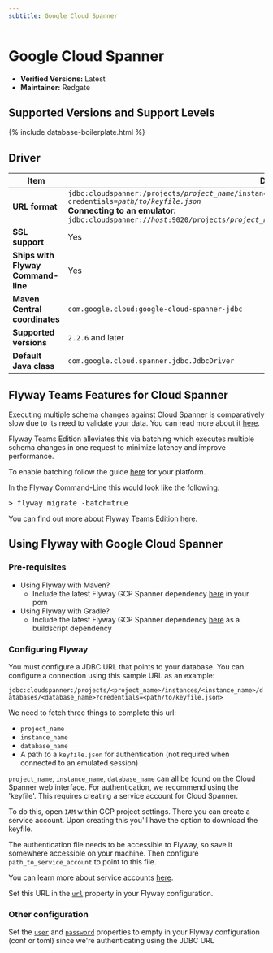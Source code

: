 ```yaml
---
subtitle: Google Cloud Spanner
---
```

# Google Cloud Spanner
- **Verified Versions:** Latest
- **Maintainer:** Redgate

## Supported Versions and Support Levels

{% include database-boilerplate.html %}

## Driver

| Item                               | Details                                                                                                                                                             |
|------------------------------------|---------------------------------------------------------------------------------------------------------------------------------------------------------------------|
| **URL format**                     | <code>jdbc:cloudspanner:/projects/<i>project_name</i>/instances/<i>instance_name</i>/databases/<i>database_name</i>?credentials=<i>path/to/keyfile.json</i></code> <br>**Connecting to an emulator:**  <br><code>jdbc:cloudspanner://<i>host</i>:9020/projects/<i>project_name</i>/instances/<i>instance_name</i>/databases/<i>database_name</i></code> |
| **SSL support**                    | Yes                                                                                                                                                                 |
| **Ships with Flyway Command-line** | Yes                                                                                                                                                                 |
| **Maven Central coordinates**      | `com.google.cloud:google-cloud-spanner-jdbc`                                                                                                                        |
| **Supported versions**             | `2.2.6` and later                                                                                                                                                   |
| **Default Java class**             | `com.google.cloud.spanner.jdbc.JdbcDriver`                                                                                                                          |

## Flyway Teams Features for Cloud Spanner

Executing multiple schema changes against Cloud Spanner is comparatively slow due to its need to validate your data. You can read more about it [here](https://cloud.google.com/spanner/docs/schema-updates#performance).

Flyway Teams Edition alleviates this via batching which executes multiple schema changes in one request to minimize latency and improve performance.

To enable batching follow the guide [here](Configuration/parameters/flyway/batch) for your platform.

In the Flyway Command-Line this would look like the following:

<pre class="console"><span>&gt;</span> flyway migrate -batch=true</pre>

You can find out more about Flyway Teams Edition [here](https://www.red-gate.com/products/flyway/teams).

## Using Flyway with Google Cloud Spanner

### Pre-requisites
- Using Flyway with Maven?
  - Include the latest Flyway GCP Spanner dependency [here](https://mvnrepository.com/artifact/org.flywaydb/flyway-gcp-spanner) in your pom
- Using Flyway with Gradle?
  - Include the latest Flyway GCP Spanner dependency [here](https://mvnrepository.com/artifact/org.flywaydb/flyway-gcp-spanner) as a buildscript dependency

### Configuring Flyway

You must configure a JDBC URL that points to your database. You can configure a connection using this sample URL as an example:

`jdbc:cloudspanner:/projects/<project_name>/instances/<instance_name>/databases/<database_name>?credentials=<path/to/keyfile.json>`

We need to fetch three things to complete this url:

- `project_name`
- `instance_name`
- `database_name`
- A path to a `keyfile.json` for authentication (not required when connected to an emulated session)

`project_name`, `instance_name`, `database_name` can all be found on the Cloud Spanner web interface. For authentication, we recommend using the 'keyfile'. This requires creating a service account for Cloud Spanner.

To do this, open `IAM` within GCP project settings. There you can create a service account. Upon creating this you'll have the option to download the keyfile.

The authentication file needs to be accessible to Flyway, so save it somewhere accessible on your machine. Then configure `path_to_service_account` to point to this file.

You can learn more about service accounts [here](https://cloud.google.com/iam/docs/service-accounts).

Set this URL in the [`url`](Configuration/parameters/environments/url) property in your Flyway configuration.

### Other configuration

Set the [`user`](Configuration/parameters/environments/user) and [`password`](Configuration/parameters/environments/password) properties to empty in your Flyway configuration (conf or toml) since we're authenticating using the JDBC URL

